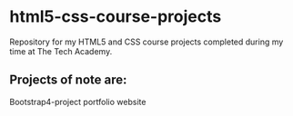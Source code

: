 # html5-css-course-projects
Repository for my HTML5 and CSS course projects completed during my time at The Tech Academy.
## Projects of note are:

  Bootstrap4-project
  portfolio website
